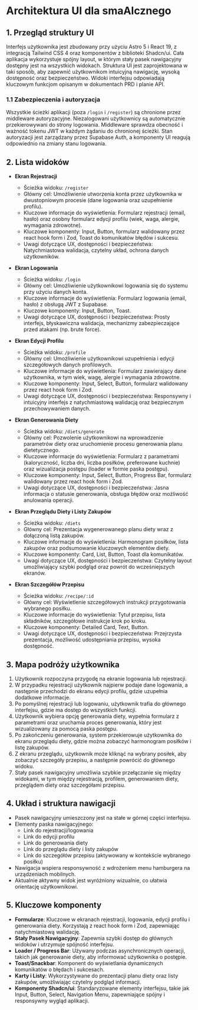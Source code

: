 # Architektura UI dla smaAIcznego

## 1. Przegląd struktury UI

Interfejs użytkownika jest zbudowany przy użyciu Astro 5 i React 19, z integracją Tailwind CSS 4 oraz komponentów z biblioteki Shadcn/ui. Cała aplikacja wykorzystuje spójny layout, w którym stały pasek nawigacyjny dostępny jest na wszystkich widokach. Struktura UI jest zaprojektowana w taki sposób, aby zapewnić użytkownikom intuicyjną nawigację, wysoką dostępność oraz bezpieczeństwo. Widoki interfejsu odpowiadają kluczowym funkcjom opisanym w dokumentach PRD i planie API.

### 1.1 Zabezpieczenia i autoryzacja

Wszystkie ścieżki aplikacji (poza `/login` i `/register`) są chronione przez middleware autoryzacyjne. Niezalogowani użytkownicy są automatycznie przekierowywani do strony logowania. Middleware sprawdza obecność i ważność tokenu JWT w każdym żądaniu do chronionej ścieżki. Stan autoryzacji jest zarządzany przez Supabase Auth, a komponenty UI reagują odpowiednio na zmiany stanu logowania.

## 2. Lista widoków

- **Ekran Rejestracji**

  - Ścieżka widoku: `/register`
  - Główny cel: Umożliwienie utworzenia konta przez użytkownika w dwustopniowym procesie (dane logowania oraz uzupełnienie profilu).
  - Kluczowe informacje do wyświetlenia: Formularz rejestracji (email, hasło) oraz osobny formularz edycji profilu (wiek, waga, alergie, wymagania zdrowotne).
  - Kluczowe komponenty: Input, Button, formularz walidowany przez react hook form i Zod, Toast do komunikatów błędów i sukcesu.
  - Uwagi dotyczące UX, dostępności i bezpieczeństwa: Natychmiastowa walidacja, czytelny układ, ochrona danych użytkowników.

- **Ekran Logowania**

  - Ścieżka widoku: `/login`
  - Główny cel: Umożliwienie użytkownikowi logowania się do systemu przy użyciu danych konta.
  - Kluczowe informacje do wyświetlenia: Formularz logowania (email, hasło) z obsługą JWT z Supabase.
  - Kluczowe komponenty: Input, Button, Toast.
  - Uwagi dotyczące UX, dostępności i bezpieczeństwa: Prosty interfejs, błyskawiczna walidacja, mechanizmy zabezpieczające przed atakami (np. brute force).

- **Ekran Edycji Profilu**

  - Ścieżka widoku: `/profile`
  - Główny cel: Umożliwienie użytkownikowi uzupełnienia i edycji szczegółowych danych profilowych.
  - Kluczowe informacje do wyświetlenia: Formularz zawierający dane użytkownika, w tym wiek, wagę, alergie i wymagania zdrowotne.
  - Kluczowe komponenty: Input, Select, Button, formularz walidowany przez react hook form i Zod.
  - Uwagi dotyczące UX, dostępności i bezpieczeństwa: Responsywny i intuicyjny interfejs z natychmiastową walidacją oraz bezpiecznym przechowywaniem danych.

- **Ekran Generowania Diety**

  - Ścieżka widoku: `/diets/generate`
  - Główny cel: Pozwolenie użytkownikowi na wprowadzenie parametrów diety oraz uruchomienie procesu generowania planu dietetycznego.
  - Kluczowe informacje do wyświetlenia: Formularz z parametrami (kaloryczność, liczba dni, liczba posiłków, preferowane kuchnie) oraz wizualizacja postępu (loader w formie paska postępu).
  - Kluczowe komponenty: Input, Select, Button, Progress Bar, formularz walidowany przez react hook form i Zod.
  - Uwagi dotyczące UX, dostępności i bezpieczeństwa: Jasna informacja o statusie generowania, obsługa błędów oraz możliwość anulowania operacji.

- **Ekran Przeglądu Diety i Listy Zakupów**

  - Ścieżka widoku: `/diets`
  - Główny cel: Prezentacja wygenerowanego planu diety wraz z dołączoną listą zakupów.
  - Kluczowe informacje do wyświetlenia: Harmonogram posiłków, lista zakupów oraz podsumowanie kluczowych elementów diety.
  - Kluczowe komponenty: Card, List, Button, Toast dla komunikatów.
  - Uwagi dotyczące UX, dostępności i bezpieczeństwa: Czytelny layout umożliwiający szybki podgląd oraz powrót do wcześniejszych ekranów.

- **Ekran Szczegółów Przepisu**
  - Ścieżka widoku: `/recipe/:id`
  - Główny cel: Wyświetlenie szczegółowych instrukcji przygotowania wybranego posiłku.
  - Kluczowe informacje do wyświetlenia: Tytuł przepisu, lista składników, szczegółowe instrukcje krok po kroku.
  - Kluczowe komponenty: Detailed Card, Text, Button.
  - Uwagi dotyczące UX, dostępności i bezpieczeństwa: Przejrzysta prezentacja, możliwość udostępniania przepisu, wysoka dostępność.

## 3. Mapa podróży użytkownika

1. Użytkownik rozpoczyna przygodę na ekranie logowania lub rejestracji.
2. W przypadku rejestracji użytkownik najpierw podaje dane logowania, a następnie przechodzi do ekranu edycji profilu, gdzie uzupełnia dodatkowe informacje.
3. Po pomyślnej rejestracji lub logowaniu, użytkownik trafia do głównego interfejsu, gdzie ma dostęp do wszystkich funkcji.
4. Użytkownik wybiera opcję generowania diety, wypełnia formularz z parametrami oraz uruchamia proces generowania, który jest wizualizowany za pomocą paska postępu.
5. Po zakończeniu generowania, system przekierowuje użytkownika do ekranu przeglądu diety, gdzie można zobaczyć harmonogram posiłków i listę zakupów.
6. Z ekranu przeglądu, użytkownik może kliknąć na wybrany posiłek, aby zobaczyć szczegóły przepisu, a następnie powrócić do głównego widoku.
7. Stały pasek nawigacyjny umożliwia szybkie przełączanie się między widokami, w tym między rejestracją, profilem, generowaniem diety, przeglądem diety oraz szczegółami przepisu.

## 4. Układ i struktura nawigacji

- Pasek nawigacyjny umieszczony jest na stałe w górnej części interfejsu.
- Elementy paska nawigacyjnego:
  - Link do rejestracji/logowania
  - Link do edycji profilu
  - Link do generowania diety
  - Link do przeglądu diety i listy zakupów
  - Link do szczegółów przepisu (aktywowany w kontekście wybranego posiłku)
- Nawigacja wspiera responsywność z wdrożeniem menu hamburgera na urządzeniach mobilnych.
- Aktualnie aktywny widok jest wyróżniony wizualnie, co ułatwia orientację użytkownikowi.

## 5. Kluczowe komponenty

- **Formularze**: Kluczowe w ekranach rejestracji, logowania, edycji profilu i generowania diety. Korzystają z react hook form i Zod, zapewniając natychmiastową walidację.
- **Stały Pasek Nawigacyjny**: Zapewnia szybki dostęp do głównych widoków i utrzymuje spójność interfejsu.
- **Loader / Progress Bar**: Używany podczas asynchronicznych operacji, takich jak generowanie diety, aby informować użytkownika o postępie.
- **Toast/Snackbar**: Komponent do wyświetlania dynamicznych komunikatów o błędach i sukcesach.
- **Karty i Listy**: Wykorzystywane do prezentacji planu diety oraz listy zakupów, umożliwiając czytelny podgląd informacji.
- **Komponenty Shadcn/ui**: Standaryzowane elementy interfejsu, takie jak Input, Button, Select, Navigation Menu, zapewniające spójny i responsywny wygląd aplikacji.

